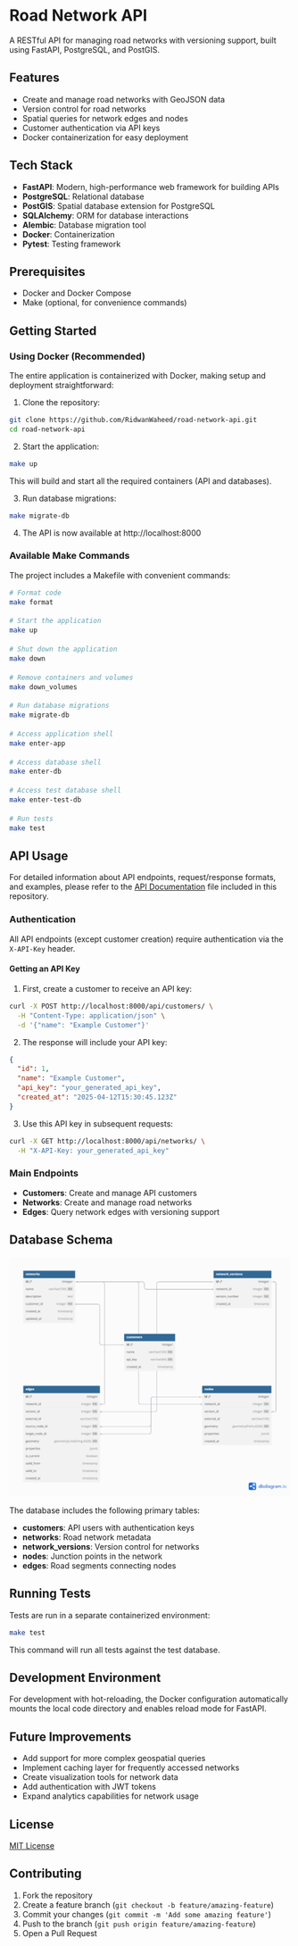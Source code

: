 # Road Network API

A RESTful API for managing road networks with versioning support, built using FastAPI, PostgreSQL, and PostGIS.

## Features

- Create and manage road networks with GeoJSON data
- Version control for road networks
- Spatial queries for network edges and nodes
- Customer authentication via API keys
- Docker containerization for easy deployment

## Tech Stack

- **FastAPI**: Modern, high-performance web framework for building APIs
- **PostgreSQL**: Relational database
- **PostGIS**: Spatial database extension for PostgreSQL
- **SQLAlchemy**: ORM for database interactions
- **Alembic**: Database migration tool
- **Docker**: Containerization
- **Pytest**: Testing framework

## Prerequisites

- Docker and Docker Compose
- Make (optional, for convenience commands)

## Getting Started

### Using Docker (Recommended)

The entire application is containerized with Docker, making setup and deployment straightforward:

1. Clone the repository:
```bash
git clone https://github.com/RidwanWaheed/road-network-api.git
cd road-network-api
```

2. Start the application:
```bash
make up
```
This will build and start all the required containers (API and databases).

3. Run database migrations:
```bash
make migrate-db
```

4. The API is now available at http://localhost:8000

### Available Make Commands

The project includes a Makefile with convenient commands:

```bash
# Format code
make format

# Start the application
make up

# Shut down the application
make down

# Remove containers and volumes
make down_volumes

# Run database migrations
make migrate-db

# Access application shell
make enter-app

# Access database shell
make enter-db

# Access test database shell
make enter-test-db

# Run tests
make test
```

## API Usage

For detailed information about API endpoints, request/response formats, and examples, please refer to the [API Documentation](API_DOCUMENTATION.md) file included in this repository.

### Authentication

All API endpoints (except customer creation) require authentication via the `X-API-Key` header.

#### Getting an API Key

1. First, create a customer to receive an API key:
```bash
curl -X POST http://localhost:8000/api/customers/ \
  -H "Content-Type: application/json" \
  -d '{"name": "Example Customer"}'
```

2. The response will include your API key:
```json
{
  "id": 1,
  "name": "Example Customer",
  "api_key": "your_generated_api_key",
  "created_at": "2025-04-12T15:30:45.123Z"
}
```

3. Use this API key in subsequent requests:
```bash
curl -X GET http://localhost:8000/api/networks/ \
  -H "X-API-Key: your_generated_api_key"
```

### Main Endpoints

- **Customers**: Create and manage API customers
- **Networks**: Create and manage road networks
- **Edges**: Query network edges with versioning support

## Database Schema

![Database Schema](ERD.png)

The database includes the following primary tables:
- **customers**: API users with authentication keys
- **networks**: Road network metadata
- **network_versions**: Version control for networks
- **nodes**: Junction points in the network
- **edges**: Road segments connecting nodes

## Running Tests

Tests are run in a separate containerized environment:

```bash
make test
```

This command will run all tests against the test database.

## Development Environment

For development with hot-reloading, the Docker configuration automatically mounts the local code directory and enables reload mode for FastAPI.

## Future Improvements

- Add support for more complex geospatial queries
- Implement caching layer for frequently accessed networks
- Create visualization tools for network data
- Add authentication with JWT tokens
- Expand analytics capabilities for network usage

## License

[MIT License](LICENSE)

## Contributing

1. Fork the repository
2. Create a feature branch (`git checkout -b feature/amazing-feature`)
3. Commit your changes (`git commit -m 'Add some amazing feature'`)
4. Push to the branch (`git push origin feature/amazing-feature`)
5. Open a Pull Request